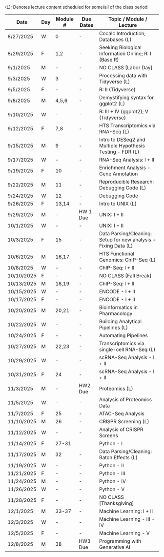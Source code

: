 (L): Denotes lecture content scheduled for some/all of the class period

| Date       | Day | Module # | Due Dates | Topic / Module / Lecture                                              |
|------------|-----|----------|-----------|-----------------------------------------------------------------------|
| 8/27/2025  | W   | 0        | -         | Cocalc Introduction; Databases (L)                                    |
| 8/29/2025  | F   | 1,2      | -         | Seeking Biological Information Online; R: I (Base R)                  |
| 9/1/2025   | M   | -        | -         | NO CLASS [Labor Day]                                                  |
| 9/3/2025   | W   | 3        | -         | Processing data with Tidyverse (L)                                    |
| 9/5/2025   | F   | -        | -         | R: II (Tidyverse)                                                     |
| 9/8/2025   | M   | 4,5,6    | -         | Demystifying syntax for ggplot2 (L)                                   |
| 9/10/2025  | W   | -        | -         | R: III + IV (ggplot2); V (Tidyverse)                                  |
| 9/12/2025  | F   | 7,8      | -         | HTS Transcriptomics via RNA-Seq (L)                                   |
| 9/15/2025  | M   | 9        | -         | Intro to DESeq2 and Multiple Hypothesis Testing - FDR (L)             |
| 9/17/2025  | W   | -        | -         | RNA-Seq Analysis: I + II                                              |
| 9/19/2025  | F   | 10       | -         | Enrichment Analysis - Gene Annotation                                 |
| 9/22/2025  | M   | 11       | -         | Reproducible Research: Debugging Code (L)                             |
| 9/24/2025  | W   | 12       | -         | Debugging Code                                                        |
| 9/26/2025  | F   | 13,14    | -         | Intro to UNIX (L)                                                     |
| 9/29/2025  | M   | -        | HW 1 Due  | UNIX: I + II                                                          |
| 10/1/2025  | W   | -        | -         | UNIX: I + II                                                          |
| 10/3/2025  | F   | 15       | -         | Data Parsing/Cleaning: Setup for new analysis + Fixing Data (L)       |
| 10/6/2025  | M   | 16,17    | -         | HTS Functional Genomics: ChIP-Seq (L)                                 |
| 10/8/2025  | W   | -        | -         | ChIP-Seq: I + II                                                      |
| 10/10/2025 | F   | -        | -         | NO CLASS [Fall Break]                                                 |
| 10/13/2025 | M   | 18,19    | -         | ChIP-Seq: I + II                                                      |
| 10/15/2025 | W   | -        | -         | ENCODE - I + II                                                       |
| 10/17/2025 | F   | -        | -         | ENCODE - I + II                                                       |
| 10/20/2025 | M   | 20,21    | -         | Bioinformatics in Pharmacology                                        |
| 10/22/2025 | W   | -        | -         | Building Analytical Pipelines (L)                                     |
| 10/24/2025 | F   | -        | -         | Automating Pipelines                                                  |
| 10/27/2025 | M   | 22,23    | -         | Transcriptomics via single-cell RNA-Seq (L)                           |
| 10/29/2025 | W   | -        | -         | scRNA-Seq Analysis - I + II                                           |
| 10/31/2025 | F   | 24       | -         | scRNA-Seq Analysis - I + II                                           |
| 11/3/2025  | M   | -        | HW2 Due   | Proteomics (L)                                                        |
| 11/5/2025  | W   | -        | -         | Analysis of Proteomics Data                                           |
| 11/7/2025  | F   | 25       | -         | ATAC-Seq Analysis                                                     |
| 11/10/2025 | M   | 26       | -         | CRISPR Screening (L)                                                  |
| 11/12/2025 | W   | -        | -         | Analysis of CRISPR Screens                                            |
| 11/14/2025 | F   | 27-31    |           | Python - I                                                            |
| 11/17/2025 | M   | 32       | -         | Data Parsing/Cleaning: Batch Effects (L)                              |
| 11/19/2025 | W   | -        | -         | Python - II                                                           |
| 11/21/2025 | F   | -        | -         | Python - III                                                          |
| 11/24/2025 | M   | -        | -         | Python - IV                                                           |
| 11/26/2025 | W   | -        | -         | Python - V                                                            |
| 11/28/2025 | F   | -        | -         | NO CLASS [Thanksgiving]                                               |
| 12/1/2025  | M   | 33-37    | -         | Machine Learning: I + II                                              |
| 12/3/2025  | W   | -        | -         | Machine Learning - III + IV                                           |
| 12/5/2025  | F   | -        | -         | Machine Learning - V                                                  |
| 12/8/2025  | M   | 38       | HW3 Due   | Programming with Generative AI                                        |
